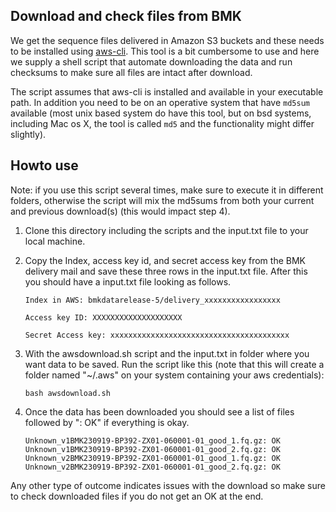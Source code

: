 ## Download and check files from BMK
We get the sequence files delivered in Amazon S3 buckets and these
needs to be installed using
[aws-cli](https://aws.amazon.com/cli/). This tool is a bit cumbersome
to use and here we supply a shell script that automate downloading the
data and run checksums to make sure all files are intact after download.

The script assumes that aws-cli is installed and available in your
executable path. In addition you need to be on an operative system
that have `md5sum` available (most unix based system do have this
tool, but on bsd systems, including Mac os X, the tool is called `md5`
and the functionality might differ slightly).

## Howto use
Note: if you use this script several times, make sure to execute it
in different folders, otherwise the script will mix the md5sums from
both your current and previous download(s) (this would impact step 4).

1. Clone this directory including the scripts and the input.txt file
   to your local machine.
2. Copy the Index, access key id, and secret access key from the BMK
   delivery mail and save these three rows in the input.txt file.
   After this you should have a input.txt file looking as follows.
   
   ```
   Index in AWS: bmkdatarelease-5/delivery_xxxxxxxxxxxxxxxxx
                                            
   Access key ID: XXXXXXXXXXXXXXXXXXXX
                   
   Secret Access key: xxxxxxxxxxxxxxxxxxxxxxxxxxxxxxxxxxxxxxxx
   ```
3. With the awsdownload.sh script and the input.txt in folder where
   you want data to be saved. Run the script like this (note that this
   will create a folder named "~/.aws" on your system containing your
   aws credentials):
   
   `bash awsdownload.sh`
   
4. Once the data has been downloaded you should see a list of files
   followed by ": OK" if everything is okay.
   ```
   Unknown_v1BMK230919-BP392-ZX01-060001-01_good_1.fq.gz: OK
   Unknown_v1BMK230919-BP392-ZX01-060001-01_good_2.fq.gz: OK
   Unknown_v2BMK230919-BP392-ZX01-060001-01_good_1.fq.gz: OK
   Unknown_v2BMK230919-BP392-ZX01-060001-01_good_2.fq.gz: OK
   ```

Any other type of outcome indicates issues with the download so make
sure to check downloaded files if you do not get an OK at the end.


